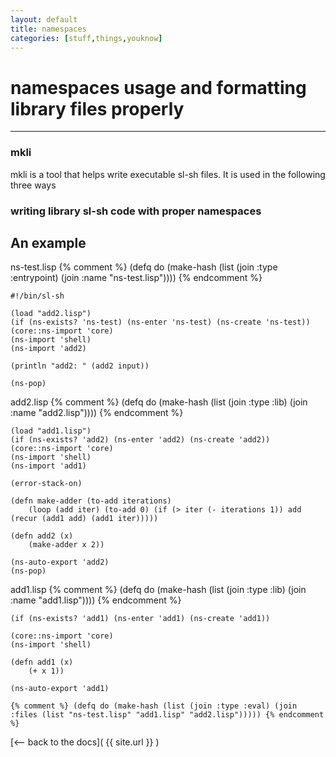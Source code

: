 ```yaml
---
layout: default
title: namespaces
categories: [stuff,things,youknow]
---
```

# namespaces usage and formatting library files properly
<hr>

### mkli
mkli is a tool that helps write executable sl-sh files.
It is used in the following three ways

### writing library sl-sh code with proper namespaces


## An example

ns-test.lisp
{% comment %} (defq do (make-hash (list (join :type :entrypoint) (join :name "ns-test.lisp")))) {% endcomment %}
```
#!/bin/sl-sh

(load "add2.lisp")
(if (ns-exists? 'ns-test) (ns-enter 'ns-test) (ns-create 'ns-test))
(core::ns-import 'core)
(ns-import 'shell)
(ns-import 'add2)

(println "add2: " (add2 input))

(ns-pop)
```
add2.lisp
{% comment %} (defq do (make-hash (list (join :type :lib) (join :name "add2.lisp")))) {% endcomment %}
```
(load "add1.lisp")
(if (ns-exists? 'add2) (ns-enter 'add2) (ns-create 'add2))
(core::ns-import 'core)
(ns-import 'shell)
(ns-import 'add1)

(error-stack-on)

(defn make-adder (to-add iterations)
	(loop (add iter) (to-add 0) (if (> iter (- iterations 1)) add (recur (add1 add) (add1 iter)))))

(defn add2 (x)
	(make-adder x 2))

(ns-auto-export 'add2)
(ns-pop)
```

add1.lisp
{% comment %} (defq do (make-hash (list (join :type :lib) (join :name "add1.lisp")))) {% endcomment %}
```
(if (ns-exists? 'add1) (ns-enter 'add1) (ns-create 'add1))

(core::ns-import 'core)
(ns-import 'shell)

(defn add1 (x)
	(+ x 1))

(ns-auto-export 'add1)
```
```
{% comment %} (defq do (make-hash (list (join :type :eval) (join :files (list "ns-test.lisp" "add1.lisp" "add2.lisp"))))) {% endcomment %}
```

[<-- back to the docs]( {{ site.url }} )


